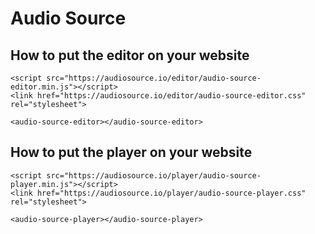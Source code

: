 # Audio Source

## How to put the editor on your website
```
<script src="https://audiosource.io/editor/audio-source-editor.min.js"></script>
<link href="https://audiosource.io/editor/audio-source-editor.css" rel="stylesheet">

<audio-source-editor></audio-source-editor>
```

## How to put the player on your website
```
<script src="https://audiosource.io/player/audio-source-player.min.js"></script>
<link href="https://audiosource.io/player/audio-source-player.css" rel="stylesheet">

<audio-source-player></audio-source-player>
```
